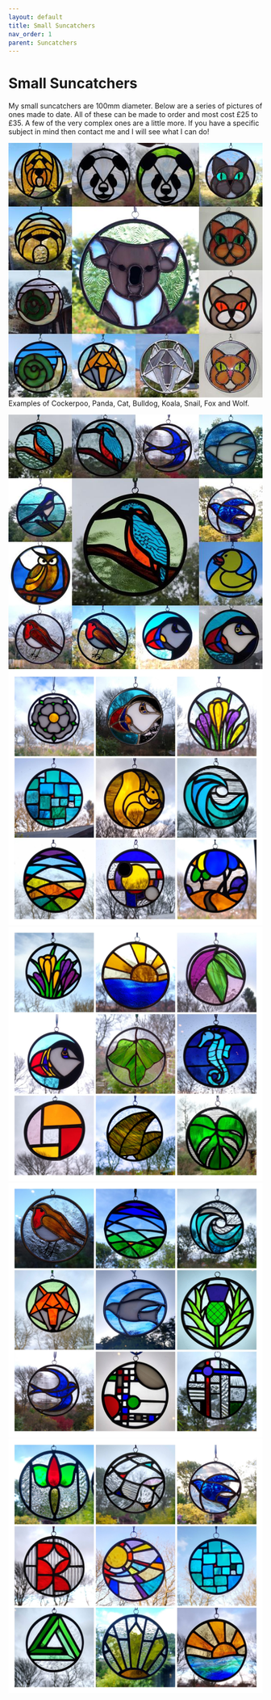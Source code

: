```yaml
---
layout: default
title: Small Suncatchers
nav_order: 1
parent: Suncatchers
---
```


# Small Suncatchers

My small suncatchers are 100mm diameter. Below are a series of pictures of ones made to date. All of these can be made to order and most cost £25 to £35. A few of the very complex ones are a little more. If you have a specific subject in mind then contact me and I will see what I can do!

![Collage](/images/1%20Animals.jpg)
Examples of Cockerpoo, Panda, Cat, Bulldog, Koala, Snail, Fox and Wolf.

![Collage](/images/1%20Birds.jpg)
![Collage](/images/suncatchers3.jpg)
![Collage](/images/suncatchers4.jpg)
![Collage](/images/suncatchers5.jpg)
![Collage](/images/suncatchers6.jpg)



